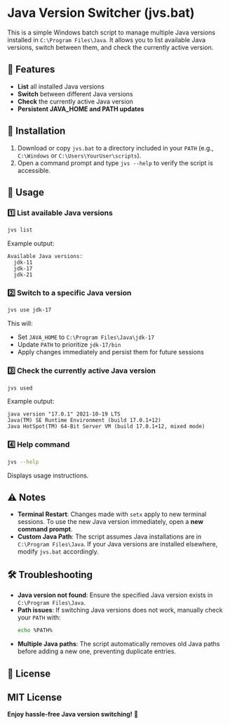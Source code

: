 # Java Version Switcher (jvs.bat)

This is a simple Windows batch script to manage multiple Java versions installed in `C:\Program Files\Java`. It allows you to list available Java versions, switch between them, and check the currently active version.

## 📌 Features
- **List** all installed Java versions
- **Switch** between different Java versions
- **Check** the currently active Java version
- **Persistent JAVA_HOME and PATH updates**

## 🚀 Installation
1. Download or copy `jvs.bat` to a directory included in your `PATH` (e.g., `C:\Windows` or `C:\Users\YourUser\scripts`).
2. Open a command prompt and type `jvs --help` to verify the script is accessible.

## 📖 Usage
### 1️⃣ List available Java versions
```sh
jvs list
```
Example output:
```
Available Java versions:
  jdk-11
  jdk-17
  jdk-21
```

### 2️⃣ Switch to a specific Java version
```sh
jvs use jdk-17
```
This will:
- Set `JAVA_HOME` to `C:\Program Files\Java\jdk-17`
- Update `PATH` to prioritize `jdk-17/bin`
- Apply changes immediately and persist them for future sessions

### 3️⃣ Check the currently active Java version
```sh
jvs used
```
Example output:
```
java version "17.0.1" 2021-10-19 LTS
Java(TM) SE Runtime Environment (build 17.0.1+12)
Java HotSpot(TM) 64-Bit Server VM (build 17.0.1+12, mixed mode)
```

### 4️⃣ Help command
```sh
jvs --help
```
Displays usage instructions.

## ⚠️ Notes
- **Terminal Restart**: Changes made with `setx` apply to new terminal sessions. To use the new Java version immediately, open a **new command prompt**.
- **Custom Java Path**: The script assumes Java installations are in `C:\Program Files\Java`. If your Java versions are installed elsewhere, modify `jvs.bat` accordingly.

## 🛠️ Troubleshooting
- **Java version not found**: Ensure the specified Java version exists in `C:\Program Files\Java`.
- **Path issues**: If switching Java versions does not work, manually check your `PATH` with:
  ```sh
  echo %PATH%
  ```
- **Multiple Java paths**: The script automatically removes old Java paths before adding a new one, preventing duplicate entries.

## 📜 License
MIT License
---
**Enjoy hassle-free Java version switching!** 🎯


